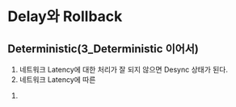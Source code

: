 # Delay와 Rollback
## Deterministic(3_Deterministic 이어서)
1. 네트워크 Latency에 대한 처리가 잘 되지 않으면 Desync 상태가 된다.
2. 네트워크 Latency에 따른 
  1) 
